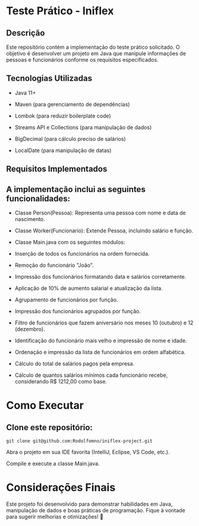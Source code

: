 # Teste Prático - Iniflex

## Descrição

Este repositório contém a implementação do teste prático solicitado. O objetivo é desenvolver um projeto em Java que manipule informações de pessoas e funcionários conforme os requisitos especificados.

## Tecnologias Utilizadas

- Java 11+

- Maven (para gerenciamento de dependências)

- Lombok (para reduzir boilerplate code)

- Streams API e Collections (para manipulação de dados)

- BigDecimal (para cálculo preciso de salários)

- LocalDate (para manipulação de datas)

## Requisitos Implementados

## A implementação inclui as seguintes funcionalidades:

- Classe Person(Pessoa): Representa uma pessoa com nome e data de nascimento.

- Classe Worker(Funcionario): Extende Pessoa, incluindo salário e função.

- Classe Main.java com os seguintes módulos:

- Inserção de todos os funcionários na ordem fornecida.

- Remoção do funcionário "João".

- Impressão dos funcionários formatando data e salários corretamente.

- Aplicação de 10% de aumento salarial e atualização da lista.

- Agrupamento de funcionários por função.

- Impressão dos funcionários agrupados por função.

- Filtro de funcionários que fazem aniversário nos meses 10 (outubro) e 12 (dezembro).

- Identificação do funcionário mais velho e impressão de nome e idade.

- Ordenação e impressão da lista de funcionários em ordem alfabética.

- Cálculo do total de salários pagos pela empresa.

- Cálculo de quantos salários mínimos cada funcionário recebe, considerando R$ 1212,00 como base.

# Como Executar

## Clone este repositório:

   ```
git clone git@github.com:Rodolfomno/iniflex-project.git
   ```
Abra o projeto em sua IDE favorita (IntelliJ, Eclipse, VS Code, etc.).

Compile e execute a classe Main.java.


# Considerações Finais

Este projeto foi desenvolvido para demonstrar habilidades em Java, manipulação de dados e boas práticas de programação. Fique à vontade para sugerir melhorias e otimizações! 🚀
